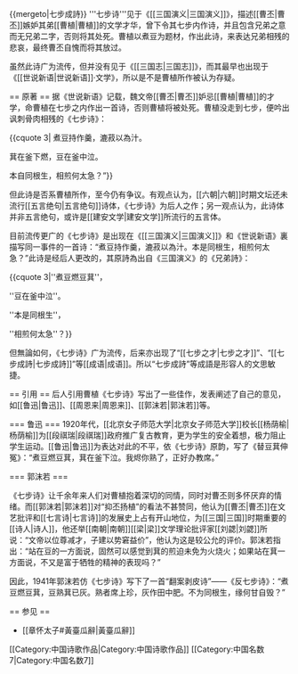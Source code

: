 {{mergeto|七步成詩}}
'''七步诗'''见于《[[三国演义|三国演义]]》，描述[[曹丕|曹丕]]嫉妒其弟[[曹植|曹植]]的文学才华，曾下令其七步内作诗，并且包含兄弟之意而无兄弟二字，否则将其处死。曹植以煮豆为题材，作出此诗，来表达兄弟相残的悲哀，最终曹丕自愧而将其放过。

虽然此诗广为流传，但并没有见于《[[三国志|三国志]]》，而其最早也出现于《[[世说新语|世说新语]]·文学》，所以是不是曹植所作被认为存疑。

== 原著 ==
据《世说新语》记载，魏文帝[[曹丕|曹丕]]妒忌[[曹植|曹植]]的才学，命曹植在七步之内作出一首诗，否则曹植将被处死。曹植没走到七步，便吟出讽刺骨肉相残的《七步诗》：

{{cquote 3|
煮豆持作羹，漉菽以為汁。
 
萁在釜下燃，豆在釜中泣。 

本自同根生，相煎何太急？”}}

但此诗是否系曹植所作，至今仍有争议。有观点认为，[[六朝|六朝]]时期文坛还未流行[[五言绝句|五言绝句]]诗体，《七步诗》为后人之作；另一观点认为，此诗体并非五言绝句，或许是[[建安文学|建安文学]]所流行的五言体。

目前流传更广的《七步诗》是出现在《[[三国演义|三国演义]]》和《世说新语》裏描写同一事件的一首诗：“煮豆持作羹，漉菽以為汁。本是同根生，相煎何太急？”此诗是经后人更改的，其原詩為出自《三国演义》的《兄弟詩》：

{{cquote 3|''煮豆燃豆萁''，

''豆在釜中泣''。

''本是同根生''，

''相煎何太急''？}}

但無論如何，《七步诗》广为流传，后来亦出现了“[[七步之才|七步之才]]”、“[[七步成詩|七步成詩]]”等[[成语|成语]]。所以“七步成詩”等成語是形容人的文思敏捷。

== 引用 ==
后人引用曹植《七步诗》写出了一些佳作，发表阐述了自己的意见，如[[鲁迅|鲁迅]]、[[周恩来|周恩来]]、[[郭沫若|郭沫若]]等。

=== 鲁迅 ===
1920年代，[[北京女子师范大学|北京女子师范大学]]校长[[杨荫榆|杨荫榆]]为[[段祺瑞|段祺瑞]]政府推广复古教育，更为学生的安全着想，极力阻止学生运动。[[鲁迅|鲁迅]]为表达对此的不平，依《七步诗》原韵，写了《替豆萁伸冤》：“煮豆燃豆萁，萁在釜下泣。我烬你熟了，正好办教席。”

=== 郭沫若 ===

《七步诗》让千余年来人们对曹植抱着深切的同情，同时对曹丕则多怀厌弃的情绪。而[[郭沫若|郭沫若]]对“抑丕扬植”的看法不甚赞同，他认为[[曹丕|曹丕]]在文艺批评和[[七言诗|七言诗]]的发展史上占有开山地位，为[[三国|三国]]时期重要的[[诗人|诗人]]，他还举[[南朝|南朝]][[梁|梁]]文学理论批评家[[刘勰|刘勰]]所说：“文帝以位尊减才，子建以势窘益价”，他认为这是较公允的评价。郭沫若指出：“站在豆的一方面说，固然可以感觉到萁的煎迫未免为火烧火；如果站在萁一方面说，不又是富于牺牲的精神的表现吗？”

因此，1941年郭沫若仿《七步诗》写下了一首“翻案剥皮诗”——《反七步诗》：“煮豆燃豆萁，豆熟萁已灰。熟者席上珍，灰作田中肥。不为同根生，缘何甘自毁？”

== 参见 ==
* [[章怀太子#黃臺瓜辭|黃臺瓜辭]]

[[Category:中国诗歌作品|Category:中国诗歌作品]]
[[Category:中国名数7|Category:中国名数7]]